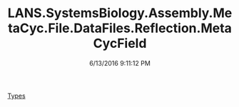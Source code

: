﻿---
title: LANS.SystemsBiology.Assembly.MetaCyc.File.DataFiles.Reflection.MetaCycField
date: 6/13/2016 9:11:12 PM
---

[Types](T-LANS.SystemsBiology.Assembly.MetaCyc.File.DataFiles.Reflection.MetaCycField.Types.html)
